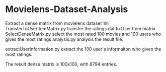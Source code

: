 # Movielens-Dataset-Analysis
Extract a dense matrix from movielens dataset 1m
TransferToUserItemMatrix.py transfer the ratings.dat to User Item matrix
SelectDenseMatrix.py select the most rated 100 movies and 100 users who gives the most ratings
analysis.py analysis the result file.

extractUserInformation.py extract the 100 user's informaiton who given the most ratings.

The result dense matrix is 100x100, with 8794 entries.
